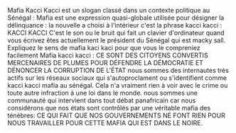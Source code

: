 Mafia Kacci Kacci est un slogan classé dans un contexte politique au Sénégal : Mafia est une expression quasi-globale utilisée pour désigner la délinquance :
la nouvelle a choisi à l'intérieur c'est la phrase kacci kacci :
KACCI KACCI
C'est le son ou le bruit qui fait un clavier d'ordinateur quand vous écrivez êtes actuellement le président du Sénégal qui est macky sall.
Expliquez le sens de mafia kaci kaci pour que vous le compreniez facilement Mafia kacci kacci :
CE SONT DES CITOYENS CONVERTIS MERCENAIRES DE PLUMES POUR DÉFENDRE LA DÉMOCRATIE ET ​​​​DÉNONCER LA CORRUPTION DE L'ÉTAT
nous sommes des internautes très actifs sur les réseaux sociaux qui s'autoproclament ou s'identifient comme kacci kacci mafia au sénégal.
Cela n'a vraiment rien à voir avec le crime ou toute autre infraction à une loi dans le monde.
nous sommes une communauté qui intervient dans tout débat panafricain car nous considérons que nos états sont contrôlés par une véritable mafia des ténèbres:
CE QUI FAIT QUE NOS GOUVERNEMENTS NE FONT RIEN POUR NOUS TRAVAILLER POUR CETTE MAFIA QUI EST DANS LE NOIRE.
